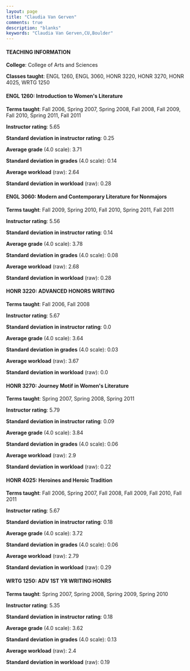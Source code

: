 ```yaml
---
layout: page
title: "Claudia Van Gerven" 
comments: true
description: "blanks"
keywords: "Claudia Van Gerven,CU,Boulder"
---
```

<head>
<script src="https://ajax.googleapis.com/ajax/libs/jquery/2.1.3/jquery.min.js"></script>
<script src="https://dl.dropboxusercontent.com/s/pc42nxpaw1ea4o9/highcharts.js?dl=0"></script>
<!-- <script src="../assets/js/highcharts.js"></script> -->
<style type="text/css">@font-face {
	font-family: "Bebas Neue";
	src: url(https://www.filehosting.org/file/details/544349/BebasNeue Regular.otf) format("opentype");
	}
	h1.Bebas { 
		font-family: "Bebas Neue", Verdana, Tahoma;
	}
</style>
</head>
	   
#### TEACHING INFORMATION

**College**: College of Arts and Sciences

**Classes taught**: ENGL 1260, ENGL 3060, HONR 3220, HONR 3270, HONR 4025, WRTG 1250

#### ENGL 1260: Introduction to Women's Literature

**Terms taught**: Fall 2006, Spring 2007, Spring 2008, Fall 2008, Fall 2009, Fall 2010, Spring 2011, Fall 2011

**Instructor rating**: 5.65

**Standard deviation in instructor rating**: 0.25

**Average grade** (4.0 scale): 3.71

**Standard deviation in grades** (4.0 scale): 0.14

**Average workload** (raw): 2.64

**Standard deviation in workload** (raw): 0.28

#### ENGL 3060: Modern and Contemporary Literature for Nonmajors

**Terms taught**: Fall 2009, Spring 2010, Fall 2010, Spring 2011, Fall 2011

**Instructor rating**: 5.56

**Standard deviation in instructor rating**: 0.14

**Average grade** (4.0 scale): 3.78

**Standard deviation in grades** (4.0 scale): 0.08

**Average workload** (raw): 2.68

**Standard deviation in workload** (raw): 0.28

#### HONR 3220: ADVANCED HONORS WRITING

**Terms taught**: Fall 2006, Fall 2008

**Instructor rating**: 5.67

**Standard deviation in instructor rating**: 0.0

**Average grade** (4.0 scale): 3.64

**Standard deviation in grades** (4.0 scale): 0.03

**Average workload** (raw): 3.67

**Standard deviation in workload** (raw): 0.0

#### HONR 3270: Journey Motif in Women's Literature

**Terms taught**: Spring 2007, Spring 2008, Spring 2011

**Instructor rating**: 5.79

**Standard deviation in instructor rating**: 0.09

**Average grade** (4.0 scale): 3.84

**Standard deviation in grades** (4.0 scale): 0.06

**Average workload** (raw): 2.9

**Standard deviation in workload** (raw): 0.22

#### HONR 4025: Heroines and Heroic Tradition

**Terms taught**: Fall 2006, Spring 2007, Fall 2008, Fall 2009, Fall 2010, Fall 2011

**Instructor rating**: 5.67

**Standard deviation in instructor rating**: 0.18

**Average grade** (4.0 scale): 3.72

**Standard deviation in grades** (4.0 scale): 0.06

**Average workload** (raw): 2.79

**Standard deviation in workload** (raw): 0.29

#### WRTG 1250: ADV 1ST YR WRITING:HONRS

**Terms taught**: Spring 2007, Spring 2008, Spring 2009, Spring 2010

**Instructor rating**: 5.35

**Standard deviation in instructor rating**: 0.18

**Average grade** (4.0 scale): 3.62

**Standard deviation in grades** (4.0 scale): 0.13

**Average workload** (raw): 2.4

**Standard deviation in workload** (raw): 0.19

